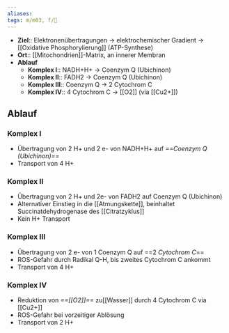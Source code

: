 ```yaml
---
aliases: 
tags: m/m03, f/🧪
---
```

- **Ziel**:: Elektronenübertragungen → elektrochemischer Gradient → [[Oxidative Phosphorylierung]] (ATP-Synthese)
- **Ort**:: [[Mitochondrien]]-Matrix, an innerer Membran
- **Ablauf**
	- **Komplex I**:: NADH+H+ → Coenzym Q (Ubichinon)
	- **Komplex II**:: FADH2 → Coenzym Q (Ubichinon)
	- **Komplex III**:: Coenzym Q → 2 Cytochrom C
	- **Komplex IV**:: 4 Cytochrom C → [[O2]] (via [[Cu2+]])
## Ablauf
### Komplex I
- Übertragung von 2 H+ und 2 e- von NADH+H+ auf *==Coenzym Q (Ubichinon)==*
- Transport von 4 H+
### Komplex II
- Übertragung von 2 H+ und 2e- von FADH2 auf Coenzym Q (Ubichinon)
- Alternativer Einstieg in die [[Atmungskette]], beinhaltet Succinatdehydrogenase des [[Citratzyklus]]
- Kein H+ Transport
### Komplex III
- Übertragung von 2 e- von 1 Coenzym Q auf ==2 *Cytochrom C*==
- ROS-Gefahr durch Radikal Q-H, bis zweites Cytochrom C ankommt
- Transport von 4 H+
### Komplex IV
- Reduktion von *==[[O2]]==* zu[[Wasser]] durch 4 Cytochrom C via [[Cu2+]]
- ROS-Gefahr bei vorzeitiger Ablösung
- Transport von 2 H+